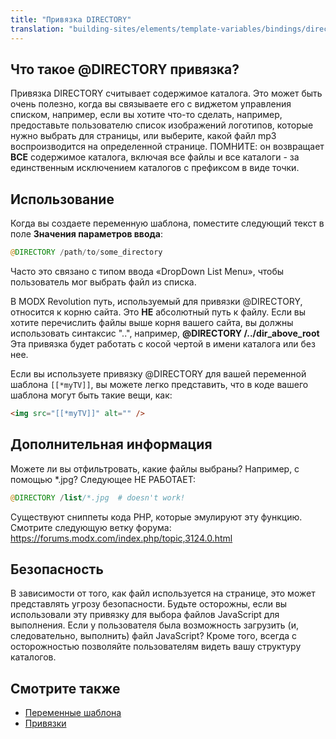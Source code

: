 ```yaml
---
title: "Привязка DIRECTORY"
translation: "building-sites/elements/template-variables/bindings/directory-binding"
---
```


## Что такое @DIRECTORY привязка?

Привязка DIRECTORY считывает содержимое каталога. Это может быть очень полезно, когда вы связываете его с виджетом управления списком, например, если вы хотите что-то сделать, например, предоставьте пользователю список изображений логотипов, которые нужно выбрать для страницы, или выберите, какой файл mp3 воспроизводится на определенной странице. ПОМНИТЕ: он возвращает **ВСЕ** содержимое каталога, включая все файлы и все каталоги - за единственным исключением каталогов с префиксом в виде точки.

## Использование

Когда вы создаете переменную шаблона, поместите следующий текст в поле **Значения параметров ввода**:

``` php
@DIRECTORY /path/to/some_directory
```

Часто это связано с типом ввода «DropDown List Menu», чтобы пользователь мог выбрать файл из списка.

В MODX Revolution путь, используемый для привязки @DIRECTORY, относится к корню сайта. Это **НЕ** абсолютный путь к файлу. Если вы хотите перечислить файлы выше корня вашего сайта, вы должны использовать синтаксис "..", например, **@DIRECTORY /../dir\_above\_root** Эта привязка будет работать с косой чертой в имени каталога или без нее.

Если вы используете привязку @DIRECTORY для вашей переменной шаблона `[[*myTV]]`, вы можете легко представить, что в коде вашего шаблона могут быть такие вещи, как:

``` html
<img src="[[*myTV]]" alt="" />
```

## Дополнительная информация

Можете ли вы отфильтровать, какие файлы выбраны? Например, с помощью \*.jpg? Следующее НЕ РАБОТАЕТ:

``` php
@DIRECTORY /list/*.jpg  # doesn't work!
```

Существуют сниппеты кода PHP, которые эмулируют эту функцию. Смотрите следующую ветку форума: <https://forums.modx.com/index.php/topic,3124.0.html>

## Безопасность

В зависимости от того, как файл используется на странице, это может представлять угрозу безопасности. Будьте осторожны, если вы использовали эту привязку для выбора файлов JavaScript для выполнения. Если у пользователя была возможность загрузить (и, следовательно, выполнить) файл JavaScript? Кроме того, всегда с осторожностью позволяйте пользователям видеть вашу структуру каталогов.

## Смотрите также

- [Переменные шаблона](building-sites/elements/template-variables "Переменные шаблона")
- [Привязки](building-sites/elements/template-variables/bindings "Привязки")
